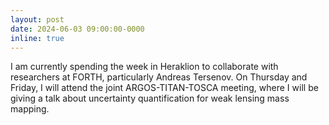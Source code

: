 ```yaml
---
layout: post
date: 2024-06-03 09:00:00-0000
inline: true
---
```


I am currently spending the week in Heraklion to collaborate with researchers at FORTH, particularly Andreas Tersenov. On Thursday and Friday, I will attend the joint ARGOS-TITAN-TOSCA meeting, where I will be giving a talk about uncertainty quantification for weak lensing mass mapping.